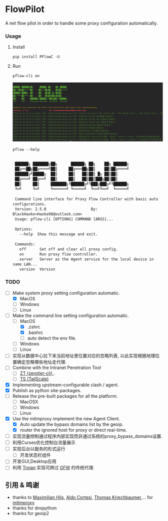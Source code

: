 # FlowPilot

A net flow pilot in order to handle some proxy configuration automatically.

### Usage

1. Install
    ```shell
    pip install PFlowC -U
    ```
2. Run
    ```shell
    pflow-cli on
    ```
   ![](assets/cm_screenshot.png)
    ```shell
    pflow --help
    ```
   ```

    ██████╗ ███████╗██╗      ██████╗ ██╗    ██╗ ██████╗
    ██╔══██╗██╔════╝██║     ██╔═══██╗██║    ██║██╔════╝
    ██████╔╝█████╗  ██║     ██║   ██║██║ █╗ ██║██║
    ██╔═══╝ ██╔══╝  ██║     ██║   ██║██║███╗██║██║
    ██║     ██║     ███████╗╚██████╔╝╚███╔███╔╝╚██████╗
    ╚═╝     ╚═╝     ╚══════╝ ╚═════╝  ╚══╝╚══╝  ╚═════╝

    Command line interface for Proxy Flow Controller with basic auto configurations.
    Version: 2.5.0                    By: BlackHaoke<Haoke98@outlook.com>
    Usage: pflow-cli [OPTIONS] COMMAND [ARGS]...

    Options:
      --help  Show this message and exit.

    Commands:
      off      Set off and clear all proxy config.
      on       Run proxy flow controller.
      server   Server as the Agent service for the local device in same LAN...
      version  Version

   ```

### TODO

* [ ] Make system proxy setting configuration automatic.
    * [x] MacOS
    * [ ] Windows
    * [ ] Linux
* [ ] Make the command line setting configuration automatic.
    * [ ] MacOS
        * [x] .zshrc
        * [x] .bashrc
        * [ ] auto detect the env file.
    * [ ] Windows
    * [ ] Linux
* [ ] 实现从数据中心拉下来当前地址里位置对应的忽略列表, 以此实现根据地理位置确定忽略哪些地址走代理.
* [ ] Combine with the Intranet Penetration Tool
  * [ ] [ZT (zerotier-cli) ](https://github.com/zerotier/ZeroTierOne).
  * [ ] [TS (TailScale)]()
* [x] Implementing upstream-configurable clash / agent.
* [x] Publish as python site-packages.
* [ ] Release the pre-built packages for all the platform:
    * [ ] MacOSX
    * [ ] Windows
    * [ ] Linux
* [x] Use the mitmproxy implement the new Agent Client.
  * [X] Auto update the bypass domains list by the geoip.
  * [x] router the ignored host for proxy or direct real-time.
* [ ] 实现流量控制通过程序内部实现而非通过系统的proxy_bypass_domains设置.
* [ ] 利用Curses优化控制台流量展示
* [ ] 实现后台以服务的形式运行
  * [ ] 开发状态栏组件
* [ ] 开发GUI,Desktop应用
* [ ] 利用 [Trojan](https://github.com/trojan-gfw/trojan) 实现可跨过 [GFW](#) 的传统代理.

## 引用 & 鸣谢

* thanks to [
  Maximilian Hils](https://github.com/mhils), [Aldo Cortesi](https://github.com/cortesi), [Thomas Kriechbaumer](https://github.com/Kriechi),...
  for [mitmproxy](https://github.com/mitmproxy/mitmproxy)
* thanks for dnspython
* thanks for geoip2